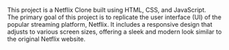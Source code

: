 This project is a Netflix Clone built using HTML, CSS, and JavaScript.<br> The primary goal of this project is to replicate the user interface (UI) of the popular streaming platform, Netflix. It includes a responsive design that adjusts to various screen sizes, offering a sleek and modern look similar to the original Netflix website.

